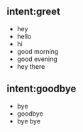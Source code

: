 ## intent:greet
- hey
- hello
- hi
- good morning
- good evening
- hey there

## intent:goodbye
- bye
- goodbye
- bye bye
